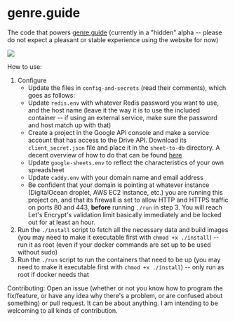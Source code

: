 # genre.guide
The code that powers [genre.guide](https://genre.guide) (currently in a "hidden" alpha -- please do not expect a pleasant or stable experience using the website for now)

[![](https://img.shields.io/discord/272098238511841280.svg?label=Discord&style=for-the-badge)](https://discord.gg/z5W6Cpd)


How to use:
1. Configure
    * Update the files in `config-and-secrets` (read their comments), which goes as follows:
    * Update `redis.env` with whatever Redis password you want to use, and the host name (leave it the way it is to use the included container -- if using an external service, make sure the password and host match up with that)
    * Create a project in the Google API console and make a service account that has access to the Drive API. Download its `client_secret.json` file and place it in the `sheet-to-db` directory. A decent overview of how to do that can be found [here](https://www.youtube.com/watch?v=vISRn5qFrkM)
    * Update `google-sheets.env` to reflect the characteristics of your own spreadsheet
    * Update `caddy.env` with your domain name and email address
    * Be confident that your domain is pointing at whatever instance (DigitalOcean droplet, AWS EC2 instance, etc.) you are running this project on, and that its firewall is set to allow HTTP and HTTPS traffic on ports 80 and 443, **before** running `./run` in step 3. You will reach Let's Encrypt's validation limit basically immediately and be locked out for at least an hour.
2. Run the `./install` script to fetch all the necessary data and build images (you may need to make it executable first with `chmod +x ./install`) -- run it as root (even if your docker commands are set up to be used without sudo)
3. Run the `./run` script to run the containers that need to be up (you may need to make it executable first with `chmod +x ./install`) -- only run as root if docker needs that

Contributing:
Open an issue (whether or not you know how to program the fix/feature, or have any idea why there's a problem, or are confused about something) or pull request. It can be about anything. I am intending to be welcoming to all kinds of contribution.
